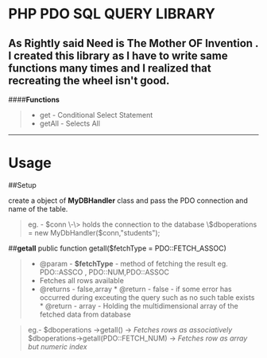 PHP PDO SQL QUERY LIBRARY
========================

As Rightly said **Need is The Mother OF Invention** . I created this library as I have to write same functions many times and I realized that  recreating the wheel isn't good. 
----------



####**Functions**

> * get - Conditional Select Statement
> * getAll - Selects All   

--------------------------


**Usage**
==========

##Setup

create a object of **MyDBHandler** class and pass the PDO connection and name of the table.

>eg. -
      $conn \-\> holds the connection to the database 
       \$dboperations = new MyDbHandler($conn,"students");
        
##**getall**
public function getall($fetchType = PDO::FETCH_ASSOC) 

>* @param - **$fetchType** - method of fetching the result eg. PDO::ASSCO , PDO::NUM,PDO::ASSOC  
>* Fetches all rows available  
>* @returns - false,array
     * @return - false - if some error has occurred during exceuting the query such as no such table exists
     * @return - array - Holding the multidimensional array of the fetched data from database

> eg.- 
> $dboperations ->getall() ->  _Fetches rows as associatively_
> $dboperations->getall(PDO::FETCH_NUM) -> _Fetches row as array but numeric index_


